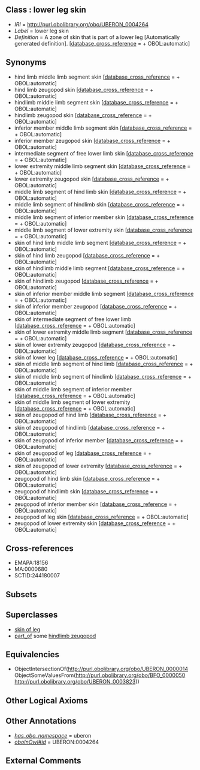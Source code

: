 
## Class : lower leg skin

 * *IRI* = http://purl.obolibrary.org/obo/UBERON_0004264
 * *Label* = lower leg skin
 * *Definition* = A zone of skin that is part of a lower leg [Automatically generated definition]. [[database_cross_reference](../../ef/oboInOwl#hasDbXref.md) =  + OBOL:automatic]

## Synonyms

 * hind limb middle limb segment skin [[database_cross_reference](../../ef/oboInOwl#hasDbXref.md) =  + OBOL:automatic]
 * hind limb zeugopod skin [[database_cross_reference](../../ef/oboInOwl#hasDbXref.md) =  + OBOL:automatic]
 * hindlimb middle limb segment skin [[database_cross_reference](../../ef/oboInOwl#hasDbXref.md) =  + OBOL:automatic]
 * hindlimb zeugopod skin [[database_cross_reference](../../ef/oboInOwl#hasDbXref.md) =  + OBOL:automatic]
 * inferior member middle limb segment skin [[database_cross_reference](../../ef/oboInOwl#hasDbXref.md) =  + OBOL:automatic]
 * inferior member zeugopod skin [[database_cross_reference](../../ef/oboInOwl#hasDbXref.md) =  + OBOL:automatic]
 * intermediate segment of free lower limb skin [[database_cross_reference](../../ef/oboInOwl#hasDbXref.md) =  + OBOL:automatic]
 * lower extremity middle limb segment skin [[database_cross_reference](../../ef/oboInOwl#hasDbXref.md) =  + OBOL:automatic]
 * lower extremity zeugopod skin [[database_cross_reference](../../ef/oboInOwl#hasDbXref.md) =  + OBOL:automatic]
 * middle limb segment of hind limb skin [[database_cross_reference](../../ef/oboInOwl#hasDbXref.md) =  + OBOL:automatic]
 * middle limb segment of hindlimb skin [[database_cross_reference](../../ef/oboInOwl#hasDbXref.md) =  + OBOL:automatic]
 * middle limb segment of inferior member skin [[database_cross_reference](../../ef/oboInOwl#hasDbXref.md) =  + OBOL:automatic]
 * middle limb segment of lower extremity skin [[database_cross_reference](../../ef/oboInOwl#hasDbXref.md) =  + OBOL:automatic]
 * skin of hind limb middle limb segment [[database_cross_reference](../../ef/oboInOwl#hasDbXref.md) =  + OBOL:automatic]
 * skin of hind limb zeugopod [[database_cross_reference](../../ef/oboInOwl#hasDbXref.md) =  + OBOL:automatic]
 * skin of hindlimb middle limb segment [[database_cross_reference](../../ef/oboInOwl#hasDbXref.md) =  + OBOL:automatic]
 * skin of hindlimb zeugopod [[database_cross_reference](../../ef/oboInOwl#hasDbXref.md) =  + OBOL:automatic]
 * skin of inferior member middle limb segment [[database_cross_reference](../../ef/oboInOwl#hasDbXref.md) =  + OBOL:automatic]
 * skin of inferior member zeugopod [[database_cross_reference](../../ef/oboInOwl#hasDbXref.md) =  + OBOL:automatic]
 * skin of intermediate segment of free lower limb [[database_cross_reference](../../ef/oboInOwl#hasDbXref.md) =  + OBOL:automatic]
 * skin of lower extremity middle limb segment [[database_cross_reference](../../ef/oboInOwl#hasDbXref.md) =  + OBOL:automatic]
 * skin of lower extremity zeugopod [[database_cross_reference](../../ef/oboInOwl#hasDbXref.md) =  + OBOL:automatic]
 * skin of lower leg [[database_cross_reference](../../ef/oboInOwl#hasDbXref.md) =  + OBOL:automatic]
 * skin of middle limb segment of hind limb [[database_cross_reference](../../ef/oboInOwl#hasDbXref.md) =  + OBOL:automatic]
 * skin of middle limb segment of hindlimb [[database_cross_reference](../../ef/oboInOwl#hasDbXref.md) =  + OBOL:automatic]
 * skin of middle limb segment of inferior member [[database_cross_reference](../../ef/oboInOwl#hasDbXref.md) =  + OBOL:automatic]
 * skin of middle limb segment of lower extremity [[database_cross_reference](../../ef/oboInOwl#hasDbXref.md) =  + OBOL:automatic]
 * skin of zeugopod of hind limb [[database_cross_reference](../../ef/oboInOwl#hasDbXref.md) =  + OBOL:automatic]
 * skin of zeugopod of hindlimb [[database_cross_reference](../../ef/oboInOwl#hasDbXref.md) =  + OBOL:automatic]
 * skin of zeugopod of inferior member [[database_cross_reference](../../ef/oboInOwl#hasDbXref.md) =  + OBOL:automatic]
 * skin of zeugopod of leg [[database_cross_reference](../../ef/oboInOwl#hasDbXref.md) =  + OBOL:automatic]
 * skin of zeugopod of lower extremity [[database_cross_reference](../../ef/oboInOwl#hasDbXref.md) =  + OBOL:automatic]
 * zeugopod of hind limb skin [[database_cross_reference](../../ef/oboInOwl#hasDbXref.md) =  + OBOL:automatic]
 * zeugopod of hindlimb skin [[database_cross_reference](../../ef/oboInOwl#hasDbXref.md) =  + OBOL:automatic]
 * zeugopod of inferior member skin [[database_cross_reference](../../ef/oboInOwl#hasDbXref.md) =  + OBOL:automatic]
 * zeugopod of leg skin [[database_cross_reference](../../ef/oboInOwl#hasDbXref.md) =  + OBOL:automatic]
 * zeugopod of lower extremity skin [[database_cross_reference](../../ef/oboInOwl#hasDbXref.md) =  + OBOL:automatic]

## Cross-references

 * EMAPA:18156
 * MA:0000680
 * SCTID:244180007

## Subsets


## Superclasses

 * [skin of leg](../../UBERON/11/UBERON_0001511.md)
 * [part_of](../../BFO/50/BFO_0000050.md) some [hindlimb zeugopod](../../UBERON/23/UBERON_0003823.md)

## Equivalencies

 * ObjectIntersectionOf(<http://purl.obolibrary.org/obo/UBERON_0000014> ObjectSomeValuesFrom(<http://purl.obolibrary.org/obo/BFO_0000050> <http://purl.obolibrary.org/obo/UBERON_0003823>))

## Other Logical Axioms


## Other Annotations

 * *[has_obo_namespace](../../ce/oboInOwl#hasOBONamespace.md)* = uberon
 * *[oboInOwl#id](../../id/oboInOwl#id.md)* = UBERON:0004264

## External Comments

